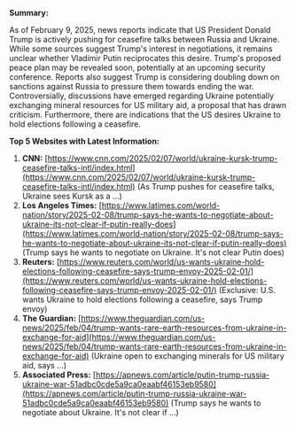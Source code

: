 **Summary:**

As of February 9, 2025, news reports indicate that US President Donald Trump is actively pushing for ceasefire talks between Russia and Ukraine.  While some sources suggest Trump's interest in negotiations, it remains unclear whether Vladimir Putin reciprocates this desire.  Trump's proposed peace plan may be revealed soon, potentially at an upcoming security conference.  Reports also suggest Trump is considering doubling down on sanctions against Russia to pressure them towards ending the war.  Controversially, discussions have emerged regarding Ukraine potentially exchanging mineral resources for US military aid, a proposal that has drawn criticism.  Furthermore, there are indications that the US desires Ukraine to hold elections following a ceasefire.

**Top 5 Websites with Latest Information:**

1. **CNN:** [https://www.cnn.com/2025/02/07/world/ukraine-kursk-trump-ceasefire-talks-intl/index.html](https://www.cnn.com/2025/02/07/world/ukraine-kursk-trump-ceasefire-talks-intl/index.html) (As Trump pushes for ceasefire talks, Ukraine sees Kursk as a ...)
2. **Los Angeles Times:** [https://www.latimes.com/world-nation/story/2025-02-08/trump-says-he-wants-to-negotiate-about-ukraine-its-not-clear-if-putin-really-does](https://www.latimes.com/world-nation/story/2025-02-08/trump-says-he-wants-to-negotiate-about-ukraine-its-not-clear-if-putin-really-does) (Trump says he wants to negotiate on Ukraine. It's not clear Putin does)
3. **Reuters:** [https://www.reuters.com/world/us-wants-ukraine-hold-elections-following-ceasefire-says-trump-envoy-2025-02-01/](https://www.reuters.com/world/us-wants-ukraine-hold-elections-following-ceasefire-says-trump-envoy-2025-02-01/) (Exclusive: U.S. wants Ukraine to hold elections following a ceasefire, says Trump envoy)
4. **The Guardian:** [https://www.theguardian.com/us-news/2025/feb/04/trump-wants-rare-earth-resources-from-ukraine-in-exchange-for-aid](https://www.theguardian.com/us-news/2025/feb/04/trump-wants-rare-earth-resources-from-ukraine-in-exchange-for-aid) (Ukraine open to exchanging minerals for US military aid, says ...)
5. **Associated Press:** [https://apnews.com/article/putin-trump-russia-ukraine-war-51adbc0cde5a9ca0eaabf46153eb9580](https://apnews.com/article/putin-trump-russia-ukraine-war-51adbc0cde5a9ca0eaabf46153eb9580) (Trump says he wants to negotiate about Ukraine. It's not clear if ...)